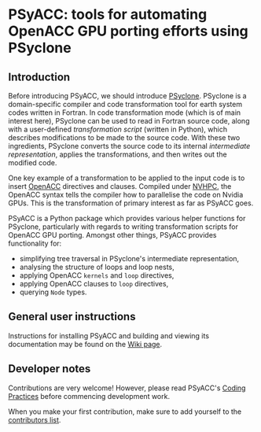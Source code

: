 <!--
  (C) Crown Copyright, Met Office. All rights reserved.

  This file is part of OpenACC-examples and is released under the BSD 3-Clause
  license. See LICENSE in the root of the repository for full licensing details.
-->

# PSyACC: tools for automating OpenACC GPU porting efforts using PSyclone

## Introduction

Before introducing PSyACC, we should introduce
[PSyclone](https://github.com/stfc/PSyclone). PSyclone is a domain-specific compiler and
code transformation tool for earth system codes written in Fortran. In code
transformation mode (which is of main interest here), PSyclone can be used to read in
Fortran source code, along with a user-defined *transformation script* (written in
Python), which describes modifications to be made to the source code. With these two
ingredients, PSyclone converts the source code to its internal *intermediate
representation*, applies the transformations, and then writes out the modified code.

One key example of a transformation to be applied to the input code is to insert
[OpenACC](https://www.openacc.org) directives and clauses. Compiled under
[NVHPC](https://developer.nvidia.com/hpc-sdk), the OpenACC syntax tells the compiler how
to parallelise the code on Nvidia GPUs. This is the transformation of primary interest
as far as PSyACC goes.

PSyACC is a Python package which provides various helper functions for PSyclone,
particularly with regards to writing transformation scripts for OpenACC GPU porting.
Amongst other things, PSyACC provides functionality for:
 * simplifying tree traversal in PSyclone's intermediate representation,
 * analysing the structure of loops and loop nests,
 * applying OpenACC `kernels` and `loop` directives,
 * applying OpenACC clauses to `loop` directives,
 * querying `Node` types.

## General user instructions

Instructions for installing PSyACC and building and viewing its documentation may be found on the [Wiki page](https://github.com/MetOffice/psyacc/wiki#general-users).

## Developer notes

Contributions are very welcome! However, please read PSyACC's
[Coding Practices](./wiki/Coding-practices) before commencing development work.

When you make your first contribution, make sure to add yourself to the
[contributors list](./CONTRIBUTORS.md).
